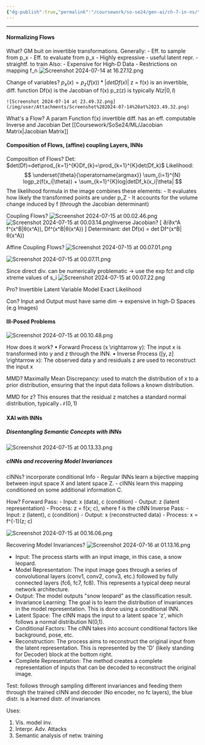 ```yaml
---
{"dg-publish":true,"permalink":"/coursework/so-se24/gen-ai/ch-7-in-ns/","noteIcon":""}
---
```


---

#### Normalizing Flows

What? 
	GM buit on invertible transformations. Generally:
	- Eff. to sample from p_x
	- Eff. to evaluate from p_x
	- Highly expressive
	- useful latent repr.
	- straightf. to train
	Also: 
	- Expensive for High-D Data
	- Restrictions on mapping f_n
![Screenshot 2024-07-14 at 16.27.12.png](/img/user/Attachments/Screenshot%202024-07-14%20at%2016.27.12.png)



Change of variables? 
	$p_{x} (x)=p_{z}(f(x))*|detDf(x)|$
	z = f(x) is an invertible, diff. function 
	Df(x) is the Jacobian of f(x)
	p_z(z) is typically $N(z|0,I)$
	
	![Screenshot 2024-07-14 at 23.49.32.png](/img/user/Attachments/Screenshot%202024-07-14%20at%2023.49.32.png)



What's a Flow? 
	A param Function f(x)
		invertible
		diff. 
		has an eff. computable Inverse and Jacobian Det [[Coursework/SoSe24/ML/Jacobian Matrix\|Jacobian Matrix]]


#### Composition of Flows, (affine) coupling Layers, INNs

Composition of Flows? 
	Det: 
	$det(Df)=det\prod_{k=1}^{K}Df_{k}=\prod_{k=1}^{K}det(Df_k)$
	Likelihood: $$ \underset{\theta}{\operatorname{argmax}} \sum_{i=1}^{N} logp_z(f(x_i|\theta)) + \sum_{k=1}^{K}log|detDf_k(x_i|\theta| $$
	The likelihood formula in the image combines these elements:
	- It evaluates how likely the transformed points are under p_Z
	- It accounts for the volume change induced by f (through the Jacobian determinant)


Coupling Flows? 
	![Screenshot 2024-07-15 at 00.02.46.png](/img/user/Attachments/Screenshot%202024-07-15%20at%2000.02.46.png)
	![Screenshot 2024-07-15 at 00.03.14.png](/img/user/Attachments/Screenshot%202024-07-15%20at%2000.03.14.png)Inverse
	Jacobian?  [ ∂/∂x^A f^(x^B|θ(x^A)),  Df^(x^B|θ(x^A)) ]
	Determinant: det Df(x) = det Df^(x^B|θ(x^A))


Affine Coupling Flows? 
![Screenshot 2024-07-15 at 00.07.01.png](/img/user/Attachments/Screenshot%202024-07-15%20at%2000.07.01.png)

![Screenshot 2024-07-15 at 00.07.11.png](/img/user/Attachments/Screenshot%202024-07-15%20at%2000.07.11.png)

Since direct div. can be numerically problematic -> use the exp fct and clip xtreme values of s_i
![Screenshot 2024-07-15 at 00.07.22.png](/img/user/Attachments/Screenshot%202024-07-15%20at%2000.07.22.png)



Pro?
	Invertible
	Latent Variable Model
	Exact Likelihood

Con? 
	Input and Output must have same dim -> expensive in high-D Spaces (e.g Images)
#### Ill-Posed Problems

![Screenshot 2024-07-15 at 00.10.48.png](/img/user/Attachments/Screenshot%202024-07-15%20at%2000.10.48.png)

How does it work? 
	•	Forward Process (x \rightarrow y): The input x is transformed into y and z through the INN.
	•	Inverse Process ([y, z] \rightarrow x): The observed data y and residuals z are used to reconstruct the input x

MMD? 
	Maximally Mean Discrepancy: used to match the distribution of x to a prior distribution, ensuring that the input data follows a known distribution.

MMD for z?
	This ensures that the residual z matches a standard normal distribution, typically $\mathcal{N}(0,1)$
#### XAI with INNs

##### Disentangling Semantic Concepts with INNs
![Screenshot 2024-07-15 at 00.13.33.png](/img/user/Attachments/Screenshot%202024-07-15%20at%2000.13.33.png)






##### cINNs and recovering Model Invariances

cINNs? 
	incorporate conditional Info
	- Regular INNs learn a bijective mapping between input space X and latent space Z.
	- cINNs learn this mapping conditioned on some additional information C. 

How? 
	 Forward Pass:
    - Input: x (data), c (condition)
    - Output: z (latent representation)
    - Process: z = f(x; c), where f is the cINN
	Inverse Pass:
    - Input: z (latent), c (condition)
    - Output: x (reconstructed data)
    - Process: x = f^(-1)(z; c)

![Screenshot 2024-07-15 at 00.16.06.png](/img/user/Attachments/Screenshot%202024-07-15%20at%2000.16.06.png)




Recovering Model Invariances? 
![Screenshot 2024-07-16 at 01.13.16.png](/img/user/Attachments/Screenshot%202024-07-16%20at%2001.13.16.png)

- Input: The process starts with an input image, in this case, a snow leopard.
- Model Representation: The input image goes through a series of convolutional layers (conv1, conv2, conv3, etc.) followed by fully connected layers (fc6, fc7, fc8). This represents a typical deep neural network architecture.
- Output: The model outputs "snow leopard" as the classification result.
- Invariance Learning: The goal is to learn the distribution of invariances in the model representation. This is done using a conditional INN.
- Latent Space: The cINN maps the input to a latent space 'z', which follows a normal distribution N(0,1).
- Conditional Factors: The cINN takes into account conditional factors like background, pose, etc.
- Reconstruction: The process aims to reconstruct the original input from the latent representation. This is represented by the 'D' (likely standing for Decoder) block at the bottom right.
- Complete Representation: The method creates a complete representation of inputs that can be decoded to reconstruct the original image.


Test: follows through sampling different invariances and feeding them through the trained cINN and decoder (No encoder, no fc layers), the blue distr. is a learned distr. of invariances


Uses: 
1) Vis. model inv. 
2) Interpr. Adv. Attacks
3) Semantic analysis of netw. training